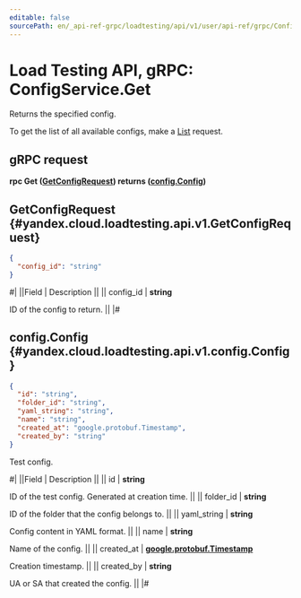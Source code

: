 ```yaml
---
editable: false
sourcePath: en/_api-ref-grpc/loadtesting/api/v1/user/api-ref/grpc/Config/get.md
---
```


# Load Testing API, gRPC: ConfigService.Get

Returns the specified config.

To get the list of all available configs, make a [List](/docs/load-testing/user/api-ref/grpc/Config/list#List) request.

## gRPC request

**rpc Get ([GetConfigRequest](#yandex.cloud.loadtesting.api.v1.GetConfigRequest)) returns ([config.Config](#yandex.cloud.loadtesting.api.v1.config.Config))**

## GetConfigRequest {#yandex.cloud.loadtesting.api.v1.GetConfigRequest}

```json
{
  "config_id": "string"
}
```

#|
||Field | Description ||
|| config_id | **string**

ID of the config to return. ||
|#

## config.Config {#yandex.cloud.loadtesting.api.v1.config.Config}

```json
{
  "id": "string",
  "folder_id": "string",
  "yaml_string": "string",
  "name": "string",
  "created_at": "google.protobuf.Timestamp",
  "created_by": "string"
}
```

Test config.

#|
||Field | Description ||
|| id | **string**

ID of the test config. Generated at creation time. ||
|| folder_id | **string**

ID of the folder that the config belongs to. ||
|| yaml_string | **string**

Config content in YAML format. ||
|| name | **string**

Name of the config. ||
|| created_at | **[google.protobuf.Timestamp](https://developers.google.com/protocol-buffers/docs/reference/google.protobuf#timestamp)**

Creation timestamp. ||
|| created_by | **string**

UA or SA that created the config. ||
|#